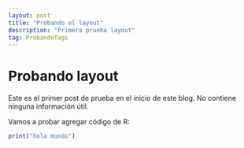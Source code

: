 ```yaml
---
layout: post
title: "Probando el layout"
description: "Primera prueba layout"
tag: ProbandoTags
---
```


# Probando layout

Este es el primer post de prueba en el inicio de este blog. No contiene ninguna información útil.

Vamos a probar agregar código de R:

```r
print("hola mundo")
```
